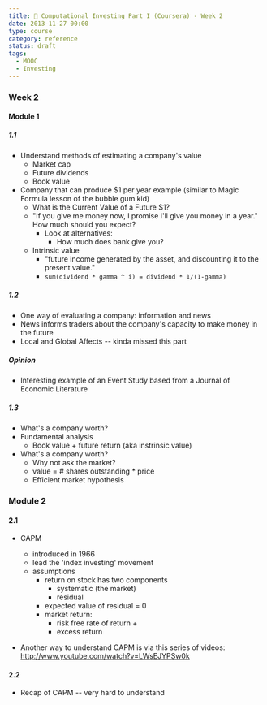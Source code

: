 ```yaml
---
title: 🏫 Computational Investing Part I (Coursera) - Week 2
date: 2013-11-27 00:00
type: course
category: reference
status: draft
tags:
  - MOOC
  - Investing
---
```


### Week 2

#### Module 1

##### 1.1

* Understand methods of estimating a company's value
  * Market cap
  * Future dividends
  * Book value
* Company that can produce $1 per year example (similar to Magic Formula lesson of the bubble gum kid)
  * What is the Current Value of a Future $1?
  * "If you give me money now, I promise I'll give you money in a year." How much should you expect?
    * Look at alternatives:
      * How much does bank give you?
  * Intrinsic value
    * "future income generated by the asset, and discounting it to the present value."
    * `sum(dividend * gamma ^ i) = dividend * 1/(1-gamma)`

##### 1.2

* One way of evaluating a company: information and news
* News informs traders about the company's capacity to make money in the future
* Local and Global Affects -- kinda missed this part

##### Opinion

* Interesting example of an Event Study based from a Journal of Economic Literature

##### 1.3

* What's a company worth?
* Fundamental analysis
  * Book value + future return (aka instrinsic value)
* What's a company worth?
  * Why not ask the market?
  * value = # shares outstanding * price
  * Efficient market hypothesis  

### Module 2

#### 2.1

* CAPM
  * introduced in 1966
  * lead the 'index investing' movement
  * assumptions
    * return on stock has two components
      * systematic (the market)
      * residual
    * expected value of residual = 0
    * market return:
      * risk free rate of return +
      * excess return

* Another way to understand CAPM is via this series of videos: <http://www.youtube.com/watch?v=LWsEJYPSw0k>‎

#### 2.2

* Recap of CAPM -- very hard to understand

